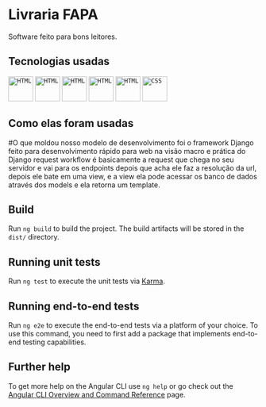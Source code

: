 # Livraria FAPA

Software feito para bons leitores.

## Tecnologias usadas 

<div align="left">
	<code><img width="50" src="https://www.vectorlogo.zone/logos/postgresql/postgresql-icon.svg" alt="HTML" title="HTML"/></code>
	<code><img width="50" src="https://www.vectorlogo.zone/logos/getbootstrap/getbootstrap-icon.svg" alt="HTML" title="HTML"/></code>
	<code><img width="50" src="https://www.vectorlogo.zone/logos/python/python-icon.svg" alt="HTML" title="HTML"/></code>
	<code><img width="50" src="https://www.vectorlogo.zone/logos/djangoproject/djangoproject-ar21.svg" alt="HTML" title="HTML"/></code>
	<code><img width="50" src="https://user-images.githubusercontent.com/25181517/192158954-f88b5814-d510-4564-b285-dff7d6400dad.png" alt="HTML" title="HTML"/></code>
	<code><img width="50" src="https://user-images.githubusercontent.com/25181517/183898674-75a4a1b1-f960-4ea9-abcb-637170a00a75.png" alt="CSS" title="CSS"/></code>
</div>

## Como elas foram usadas
#O que moldou nosso modelo de desenvolvimento foi o framework Django feito para desenvolvimento rápido para web na visão macro e prática do Django request workflow é basicamente a request que chega no seu servidor e vai para os endpoints depois que acha ele faz a resolução da url, depois ele bate em uma view, e a view ela pode acessar os banco de dados através dos models e ela retorna um template.








## Build

Run `ng build` to build the project. The build artifacts will be stored in the `dist/` directory.

## Running unit tests

Run `ng test` to execute the unit tests via [Karma](https://karma-runner.github.io).

## Running end-to-end tests

Run `ng e2e` to execute the end-to-end tests via a platform of your choice. To use this command, you need to first add a package that implements end-to-end testing capabilities.

## Further help

To get more help on the Angular CLI use `ng help` or go check out the [Angular CLI Overview and Command Reference](https://angular.io/cli) page.
